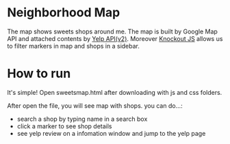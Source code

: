 # Neighborhood Map
The map shows sweets shops around me. The map is built by Google Map API and attached contents by [Yelp API(v2)](https://www.yelp.com/developers/documentation/v2/overview).
Moreover [Knockout JS](http://knockoutjs.com/) allows us to filter markers in map and shops in a sidebar.

# How to run
It's simple! Open sweetsmap.html after downloading with js and css folders.

After open the file, you will see map with shops.
you can do...:
* search a shop by typing name in a search box
* click a marker to see shop details
* see yelp review on a infomation window and jump to the yelp page

